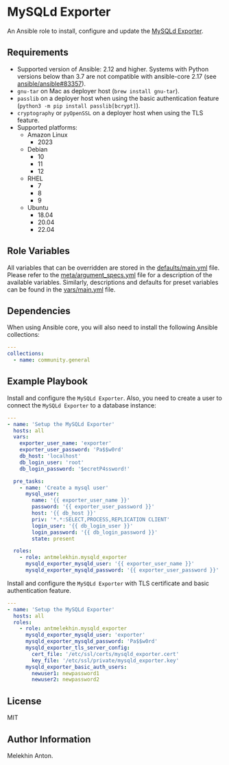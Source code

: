 MySQLd Exporter
===============

An Ansible role to install, configure and update the [MySQLd Exporter](https://github.com/prometheus/mysqld_exporter).

Requirements
------------

- Supported version of Ansible: 2.12 and higher. Systems with Python versions below than 3.7 are not compatible with ansible-core 2.17 (see [ansible/ansible#83357](https://github.com/ansible/ansible/issues/83357#issuecomment-2150254754)).
- `gnu-tar` on Mac as deployer host (`brew install gnu-tar`).
- `passlib` on a deployer host when using the basic authentication feature (`python3 -m pip install passlib[bcrypt]`).
- `cryptography` or `pyOpenSSL` on a deployer host when using the TLS feature.
- Supported platforms:
  - Amazon Linux
    - 2023
  - Debian
    - 10
    - 11
    - 12
  - RHEL
    - 7
    - 8
    - 9
  - Ubuntu
    - 18.04
    - 20.04
    - 22.04

Role Variables
--------------

All variables that can be overridden are stored in the [defaults/main.yml](https://github.com/antmelekhin/ansible-role-mysqld-exporter/blob/main/defaults/main.yml) file.
Please refer to the [meta/argument_specs.yml](https://github.com/antmelekhin/ansible-role-mysqld-exporter/blob/main/meta/argument_specs.yml) file for a description of the available variables.
Similarly, descriptions and defaults for preset variables can be found in the [vars/main.yml](https://github.com/antmelekhin/ansible-role-mysqld-exporter/blob/main/vars/main.yml) file.

Dependencies
------------

When using Ansible core, you will also need to install the following Ansible collections:

```yaml
---
collections:
  - name: community.general
```

Example Playbook
----------------

Install and configure the `MySQLd Exporter`. Also, you need to create a user to connect the `MySQLd Exporter` to a database instance:

```yaml
---
- name: 'Setup the MySQLd Exporter'
  hosts: all
  vars:
    exporter_user_name: 'exporter'
    exporter_user_password: 'Pa$$w0rd'
    db_host: 'localhost'
    db_login_user: 'root'
    db_login_password: '$ecretP4ssword!'

  pre_tasks:
    - name: 'Create a mysql user'
      mysql_user:
        name: '{{ exporter_user_name }}'
        password: '{{ exporter_user_password }}'
        host: '{{ db_host }}'
        priv: '*.*:SELECT,PROCESS,REPLICATION CLIENT'
        login_user: '{{ db_login_user }}'
        login_password: '{{ db_login_password }}'
        state: present

  roles:
    - role: antmelekhin.mysqld_exporter
      mysqld_exporter_mysqld_user: '{{ exporter_user_name }}'
      mysqld_exporter_mysqld_password: '{{ exporter_user_password }}'
```

Install and configure the `MySQLd Exporter` with TLS certificate and basic authentication feature.

```yaml
---
- name: 'Setup the MySQLd Exporter'
  hosts: all
  roles:
    - role: antmelekhin.mysqld_exporter
      mysqld_exporter_mysqld_user: 'exporter'
      mysqld_exporter_mysqld_password: 'Pa$$w0rd'
      mysqld_exporter_tls_server_config:
        cert_file: '/etc/ssl/certs/mysqld_exporter.cert'
        key_file: '/etc/ssl/private/mysqld_exporter.key'
      mysqld_exporter_basic_auth_users:
        newuser1: newpassword1
        newuser2: newpassword2
```

License
-------

MIT

Author Information
------------------

Melekhin Anton.
